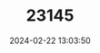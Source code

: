---
title: "23145"
category: "Xerus inauris"
draft: false
date: 2024-02-22 13:03:50
languages:
  English: ["South African Ground Squirrel"]
---